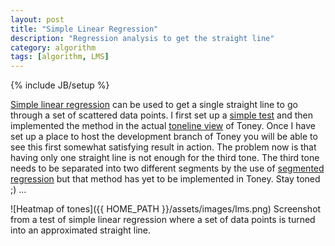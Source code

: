 ```yaml
---
layout: post
title: "Simple Linear Regression"
description: "Regression analysis to get the straight line"
category: algorithm
tags: [algorithm, LMS]
---
```

{% include JB/setup %}

[Simple linear regression](http://en.wikipedia.org/wiki/Simple_linear_regression) can be used to get a single straight line to go through a set of scattered data points. I first set up a [simple test](https://github.com/biggestT/toney/blob/research/lms.html) and then implemented the method in the actual [toneline view](https://github.com/biggestT/toney/blob/smoothMiddleLine/js/toneView.js) of Toney. Once I have set up a place to host the development branch of Toney you will be able to see this first somewhat satisfying result in action. The problem now is that having only one straight line is not enough for the third tone. The third tone needs to be separated into two different segments by the use of [segmented regression](http://en.wikipedia.org/wiki/Segmented_regression) but that method has yet to be implemented in Toney. Stay toned ;) ...

![Heatmap of tones]({{ HOME_PATH }}/assets/images/lms.png)
Screenshot from a test of simple linear regression where a set of data points is turned into an approximated straight line.

